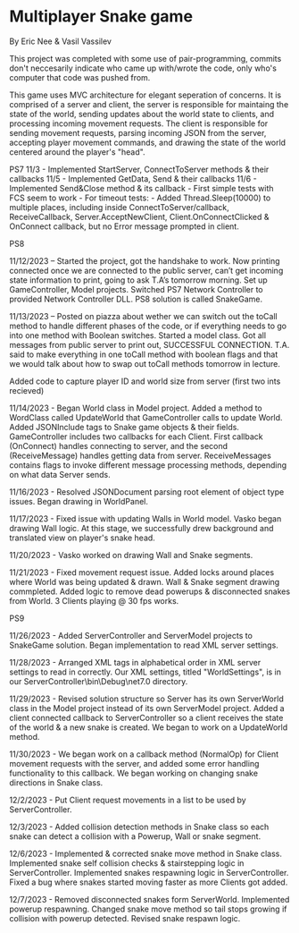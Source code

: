 # Multiplayer Snake game
By Eric Nee & Vasil Vassilev

This project was completed with some use of pair-programming, commits don't neccesarily indicate
who came up with/wrote the code, only who's computer that code was pushed from.

This game uses MVC architecture for elegant seperation of concerns. It is comprised of 
a server and client, the server is responsible for maintaing the state of the world, sending 
updates about the world state to clients, and processing incoming movement requests. 
The client is responsible for sending movement requests, parsing incoming JSON from the server, 
accepting player movement commands, and drawing the state of the world centered around the player's
"head".


PS7
  11/3
    - Implemented StartServer, ConnectToServer methods & their callbacks
  11/5
    - Implemented GetData, Send & their callbacks
  11/6
    - Implemented Send&Close method & its callback
    - First simple tests with FCS seem to work
    - For timeout tests:
      - Added Thread.Sleep(10000) to multiple places, including inside ConnectToServer/callback, ReceiveCallback, Server.AcceptNewClient,
        Client.OnConnectClicked & OnConnect callback, but no Error message prompted in client.

PS8

11/12/2023 – Started the project, got the handshake to work. Now printing connected once we
are connected to the public server, can’t get incoming state information to print, going to
ask T.A’s tomorrow morning. Set up GameController, Model projects. Switched PS7 Network Controller 
to provided Network Controller DLL. PS8 solution is called SnakeGame.

11/13/2023 – Posted on piazza about wether we can switch out the toCall method to handle
different phases of the code, or if everything needs to go into one method with Boolean 
switches. Started a model class. Got all messages from public server to print out, SUCCESSFUL CONNECTION.
T.A. said to make everything in one toCall method with boolean flags and
that we would talk about how to swap out toCall methods tomorrow in lecture.

Added code to capture player ID and world size from server (first two ints recieved)

11/14/2023 - Began World class in Model project. Added a method to WordClass called UpdateWorld that GameController 
calls to update World. Added JSONInclude tags to Snake game objects & their fields. GameController includes two callbacks for each
Client. First callback (OnConnect) handles connecting to server, and the second (ReceiveMessage) handles getting data from server.
ReceiveMessages contains flags to invoke different message processing methods, depending on what data Server sends.

11/16/2023 - Resolved JSONDocument parsing root element of object type issues. Began drawing in WorldPanel.

11/17/2023 - Fixed issue with updating Walls in World model. Vasko began drawing Wall logic. At this stage,
we successfully drew background and translated view on player's snake head.

11/20/2023 - Vasko worked on drawing Wall and Snake segments.

11/21/2023 - Fixed movement request issue. Added locks around places where World was being updated & drawn. Wall & Snake 
segment drawing commpleted. Added logic to remove dead powerups & disconnected snakes from World. 3 Clients playing @ 30 fps 
works.

PS9

11/26/2023 - Added ServerController and ServerModel projects to SnakeGame solution. Began implementation to read XML server settings.

11/28/2023 - Arranged XML tags in alphabetical order in XML server settings to read in correctly. Our XML settings, titled "WorldSettings", is in our
ServerController\bin\Debug\net7.0 directory.

11/29/2023 - Revised solution structure so Server has its own ServerWorld class in the Model project instead of its own 
ServerModel project. Added a client connected callback to ServerController so a client receives the state of the world & a 
new snake is created. We began to work on a UpdateWorld method.

11/30/2023 - We began work on a callback method (NormalOp) for Client movement requests with the server, and added some error handling 
functionality to this callback. We began working on changing snake directions in Snake class.

12/2/2023 - Put Client request movements in a list to be used by ServerController. 

12/3/2023 - Added collision detection methods in Snake class so each snake can detect a collision with a Powerup, Wall or snake segment.

12/6/2023 - Implemented & corrected snake move method in Snake class. Implemented snake self collision checks & stairstepping logic in ServerController.
Implemented snakes respawning logic in ServerController. Fixed a bug where snakes started moving faster as more Clients got added. 

12/7/2023 - Removed disconnected snakes form ServerWorld. Implemented powerup respawning. Changed snake move method so tail stops growing if 
collision with powerup detected. Revised snake respawn logic.
